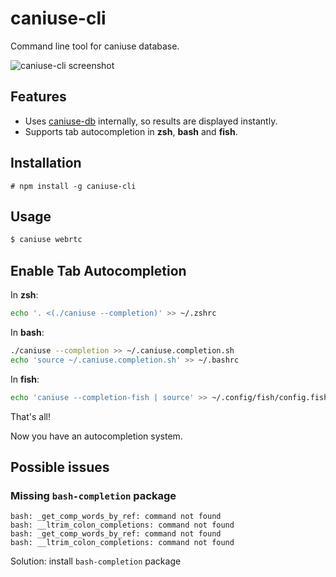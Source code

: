 # caniuse-cli

Command line tool for caniuse database.

![caniuse-cli screenshot](https://github.com/dsenkus/caniuse-cli/raw/master/screenshot.png?raw=true)

## Features

* Uses [caniuse-db](https://github.com/Fyrd/caniuse) internally, so results are displayed instantly.
* Supports tab autocompletion in **zsh**, **bash** and **fish**.

## Installation

```
# npm install -g caniuse-cli
```

## Usage

```bash
$ caniuse webrtc
```
## Enable Tab Autocompletion
In **zsh**:

```bash
echo '. <(./caniuse --completion)' >> ~/.zshrc
```

In **bash**:

```bash
./caniuse --completion >> ~/.caniuse.completion.sh
echo 'source ~/.caniuse.completion.sh' >> ~/.bashrc
```

In **fish**:

```bash
echo 'caniuse --completion-fish | source' >> ~/.config/fish/config.fish
```

That's all!

Now you have an autocompletion system. 

## Possible issues

### Missing `bash-completion` package
```
bash: _get_comp_words_by_ref: command not found
bash: __ltrim_colon_completions: command not found
bash: _get_comp_words_by_ref: command not found
bash: __ltrim_colon_completions: command not found
```

Solution: install `bash-completion` package
